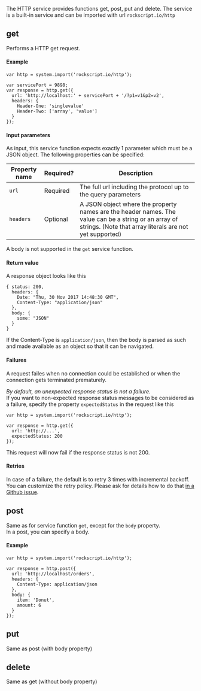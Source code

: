 The HTTP service provides functions get, post, put and delete.
The service is a built-in service and can be imported with 
url `rockscript.io/http`

## get

Performs a HTTP get request.

#### Example

```
var http = system.import('rockscript.io/http');

var servicePort = 9898;
var response = http.get({
  url: 'http://localhost:' + servicePort + '/?p1=v1&p2=v2',
  headers: {
    Header-One: 'singlevalue'
    Header-Two: ['array', 'value']
  }
});
```

#### Input parameters

As input, this service function expects exactly 1 parameter which 
must be a JSON object.  The following properties can be specified:

| Property name | Required? | Description |
|---------------|-----------|-------------|
| `url` | Required | The full url including the protocol up to the query parameters |
| `headers` | Optional | A JSON object where the property names are the header names.  The value can be a string or an array of strings. (Note that array literals are not yet supported) |

A body is not supported in the `get` service function.

#### Return value

A response object looks like this
```
{ status: 200, 
  headers: {
    Date: "Thu, 30 Nov 2017 14:48:30 GMT", 
    Content-Type: "application/json" 
  }, 
  body: {
    some: "JSON"
  }
}
```

If the Content-Type is `application/json`, then the body is parsed as such and 
made available as an object so that it can be navigated. 

#### Failures

A request failes when no connection could be established 
or when the connection gets terminated prematurely.

*By default, an unexpected response status is not a failure.*  
If you want to non-expected response status messages to be considered 
as a failure, specify the property `expectedStatus` in the 
request like this
 
```
var http = system.import('rockscript.io/http');

var response = http.get({
  url: 'http://...',
  expectedStatus: 200
});
```

This request will now fail if the response status is not 200.

#### Retries

In case of a failure, the default is to retry 3 times 
with incremental backoff.  You can customize the retry policy.
Please ask for details how to do that 
[in a Github issue](https://github.com/rockscript/rockscript/issues/new?title=How+to+specify+incremental+backoff+in+the+http+service?).

## post

Same as for service function `get`, except for the `body` property.  
In a post, you can specify a body.

#### Example

```
var http = system.import('rockscript.io/http');

var response = http.post({
  url: 'http://localhost/orders',
  headers: {
    Content-Type: application/json
  },
  body: {
    item: 'Donut',
    amount: 6
  }
});
```

## put

Same as post (with body property)

## delete

Same as get (without body property)
